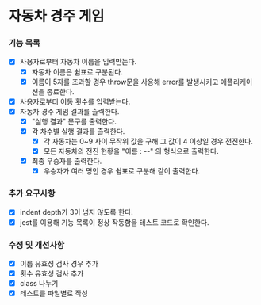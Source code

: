# 자동차 경주 게임
### 기능 목록
 - [x] 사용자로부터 자동차 이름을 입력받는다.
   - [x] 자동차 이름은 쉼표로 구분된다.
   - [x] 이름이 5자를 초과할 경우 throw문을 사용해 error를 발생시키고 애플리케이션을 종료한다.
 - [x] 사용자로부터 이동 횟수를 입력받는다.
 - [x] 자동차 경주 게임 결과를 출력한다.
   - [x] "실행 결과" 문구를 출력한다.
   - [x] 각 차수별 실행 결과를 출력한다.
     - [x] 각 자동차는 0~9 사이 무작위 값을 구해 그 값이 4 이상일 경우 전진한다.
     - [x] 모든 자동차의 전진 현황을 "이름 : --" 의 형식으로 출력한다.
   - [x] 최종 우승자를 출력한다.
     - [x] 우승자가 여러 명인 경우 쉼표로 구분해 같이 출력한다.

### 추가 요구사항
 - [x] indent depth가 3이 넘지 않도록 한다.
 - [x] jest를 이용해 기능 목록이 정상 작동함을 테스트 코드로 확인한다.

### 수정 및 개선사항
 - [x] 이름 유효성 검사 경우 추가
 - [x] 횟수 유효성 검사 추가
 - [x] class 나누기
 - [x] 테스트를 파일별로 작성